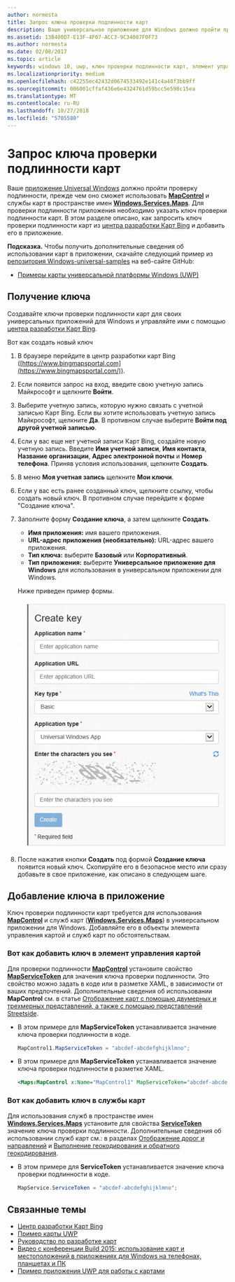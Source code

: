 ```yaml
---
author: normesta
title: Запрос ключа проверки подлинности карт
description: Ваше универсальное приложение для Windows должно пройти проверку подлинности, прежде чем оно сможет использовать MapControl и службы карт в пространстве имен Windows.Services.Maps.
ms.assetid: 13B400D7-E13F-4F07-ACC3-9C34087F0F73
ms.author: normesta
ms.date: 02/08/2017
ms.topic: article
keywords: windows 10, uwp, ключ проверки подлинности карт, элемент управления картой
ms.localizationpriority: medium
ms.openlocfilehash: c42255ec42432d0674533492e141c4a48f3bb9ff
ms.sourcegitcommit: 086001cffaf436e6e4324761d59bcc5e598c15ea
ms.translationtype: MT
ms.contentlocale: ru-RU
ms.lasthandoff: 10/27/2018
ms.locfileid: "5705580"
---
```

# <a name="request-a-maps-authentication-key"></a>Запрос ключа проверки подлинности карт




Ваше [приложение Universal Windows](https://msdn.microsoft.com/library/windows/apps/dn894631) должно пройти проверку подлинности, прежде чем оно сможет использовать [**MapControl**](https://msdn.microsoft.com/library/windows/apps/dn637004) и службы карт в пространстве имен [**Windows.Services.Maps**](https://msdn.microsoft.com/library/windows/apps/dn636979). Для проверки подлинности приложения необходимо указать ключ проверки подлинности карт. В этом разделе описано, как запросить ключ проверки подлинности карт из [центра разработки Карт Bing](https://www.bingmapsportal.com/) и добавить его в приложение.

**Подсказка.** Чтобы получить дополнительные сведения об использовании карт в приложении, скачайте следующий пример из [репозитория Windows-universal-samples](http://go.microsoft.com/fwlink/p/?LinkId=619979) на веб-сайте GitHub:

-   [Примеры карты универсальной платформы Windows (UWP)](http://go.microsoft.com/fwlink/p/?LinkId=619977)

## <a name="get-a-key"></a>Получение ключа


Создавайте ключи проверки подлинности карт для своих универсальных приложений для Windows и управляйте ими с помощью [центра разработки Карт Bing](https://www.bingmapsportal.com/).

Вот как создать новый ключ

1.  В браузере перейдите в центр разработки карт Bing ([https://www.bingmapsportal.com](https://www.bingmapsportal.com/)).

2.  Если появится запрос на вход, введите свою учетную запись Майкрософт и щелкните **Войти**.

3.  Выберите учетную запись, которую нужно связать с учетной записью Карт Bing. Если вы хотите использовать учетную запись Майкрософт, щелкните **Да**. В противном случае выберите **Войти под другой учетной записью**.

4.  Если у вас еще нет учетной записи Карт Bing, создайте новую учетную запись. Введите **Имя учетной записи**, **Имя контакта**, **Название организации**, **Адрес электронной почты** и **Номер телефона**. Приняв условия использования, щелкните **Создать**.

5.  В меню **Моя учетная запись** щелкните **Мои ключи**.

6.  Если у вас есть ранее созданный ключ, щелкните ссылку, чтобы создать новый ключ. В противном случае перейдите к форме "Создание ключа".

7.  Заполните форму **Создание ключа**, а затем щелкните **Создать**.

    -   **Имя приложения:** имя вашего приложения.
    -   **URL-адрес приложения (необязательно):** URL-адрес вашего приложения.
    -   **Тип ключа:** выберите **Базовый** или **Корпоративный**.
    -   **Тип приложения:** выберите **Универсальное приложение для Windows** для использования в универсальном приложении для Windows.

    Ниже приведен пример формы.

    ![пример формы создания ключей.](images/createkeydialog.png)

8.  После нажатия кнопки **Создать** под формой **Создание ключа** появится новый ключ. Скопируйте его в безопасное место или сразу добавьте в свое приложение, как описано в следующем шаге.

## <a name="add-the-key-to-your-app"></a>Добавление ключа в приложение


Ключ проверки подлинности карт требуется для использования [**MapControl**](https://msdn.microsoft.com/library/windows/apps/dn637004) и служб карт ([**Windows.Services.Maps**](https://msdn.microsoft.com/library/windows/apps/dn636979)) в универсальном приложении для Windows. Добавляйте его в объекты элемента управления картой и служб карт по обстоятельствам.

### <a name="to-add-the-key-to-a-map-control"></a>Вот как добавить ключ в элемент управления картой

Для проверки подлинности [**MapControl**](https://msdn.microsoft.com/library/windows/apps/dn637004) установите свойство [**MapServiceToken**](https://msdn.microsoft.com/library/windows/apps/dn637036) для значения ключа проверки подлинности. Это свойство можно задать в коде или в разметке XAML, в зависимости от ваших предпочтений. Дополнительные сведения об использовании **MapControl** см. в статье [Отображение карт с помощью двумерных и трехмерных представлений, а также с помощью представлений Streetside](display-maps.md).

-   В этом примере для **MapServiceToken** устанавливается значение ключа проверки подлинности в коде.

    ```cs
    MapControl1.MapServiceToken = "abcdef-abcdefghijklmno";
    ```

-   В этом примере для **MapServiceToken** устанавливается значение ключа проверки подлинности в разметке XAML.

    ```xml
    <Maps:MapControl x:Name="MapControl1" MapServiceToken="abcdef-abcdefghijklmno"/>
    ```

### <a name="to-add-the-key-to-map-services"></a>Вот как добавить ключ в службы карт

Для использования служб в пространстве имен [**Windows.Services.Maps**](https://msdn.microsoft.com/library/windows/apps/dn636979) установите для свойства [**ServiceToken**](https://msdn.microsoft.com/library/windows/apps/dn636977) значение ключа проверки подлинности. Дополнительные сведения об использовании служб карт см.: в разделах [Отображение дорог и направлений](routes-and-directions.md) и [Выполнение геокодирования и обратного геокодирования](geocoding.md).

-   В этом примере для **ServiceToken** устанавливается значение ключа проверки подлинности в коде.

    ```cs
    MapService.ServiceToken = "abcdef-abcdefghijklmno";
    ```

## <a name="related-topics"></a>Связанные темы

* [Центр разработки Карт Bing](https://www.bingmapsportal.com/)
* [Пример карты UWP](http://go.microsoft.com/fwlink/p/?LinkId=619977)
* [Руководство по разработке карт](https://msdn.microsoft.com/library/windows/apps/dn596102)
* [Видео c конференции Build 2015: использование карт и местоположений в приложениях для Windows на телефонах, планшетах и ПК](https://channel9.msdn.com/Events/Build/2015/2-757)
* [Пример приложения UWP для работы с картами](http://go.microsoft.com/fwlink/p/?LinkId=619982)
